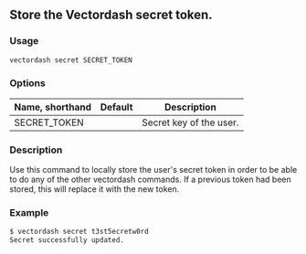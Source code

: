 ## Store the Vectordash secret token.

### Usage
```bash
vectordash secret SECRET_TOKEN
```

### Options
| Name, shorthand | Default | Description |
| --------------- | ------- | ----------- |
| SECRET_TOKEN |      | Secret key of the user. |

### Description
Use this command to locally store the user's secret token in order to be able to do any of the other vectordash commands. If a previous token had been stored, this will replace it with the new token.


### Example
```bash
$ vectordash secret t3st5ecretw0rd
Secret successfully updated.
```

